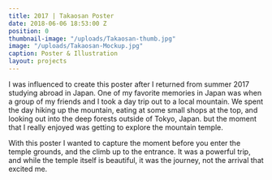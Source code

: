 ```yaml
---
title: 2017 | Takaosan Poster
date: 2018-06-06 18:53:00 Z
position: 0
thumbnail-image: "/uploads/Takaosan-thumb.jpg"
image: "/uploads/Takaosan-Mockup.jpg"
caption: Poster & Illustration
layout: projects
---
```


I was influenced to create this poster after I returned from summer 2017 studying abroad in Japan. One of my favorite memories in Japan was when a group of my friends and I took a day trip out to a local mountain. We spent the day hiking up the mountain, eating at some small shops at the top, and looking out into the deep forests outside of Tokyo, Japan. but the moment that I really enjoyed was getting to explore the mountain temple.

With this poster I wanted to capture the moment before you enter the temple grounds, and the climb up to the entrance. It was a powerful trip, and while the temple itself is beautiful, it was the journey, not the arrival that excited me.